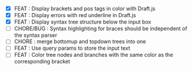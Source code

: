 - [x] FEAT : Display brackets and pos tags in color with Draft.js
- [x] FEAT : Display errors with red underline in Draft.js
- [x] FEAT : Display syntax tree structure below the input box
- [ ] CHORE/BUG : Syntax highlighting for braces should be independent of the syntax parser
- [ ] CHORE : merge bottomup and topdown trees into one
- [ ] FEAT : Use query params to store the input text
- [ ] FEAT : Color tree nodes and branches with the same color as the corresponding bracket
